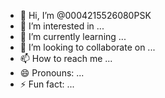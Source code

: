 - 👋 Hi, I’m @0004215526080PSK
- 👀 I’m interested in ...
- 🌱 I’m currently learning ...
- 💞️ I’m looking to collaborate on ...
- 📫 How to reach me ...
- 😄 Pronouns: ...
- ⚡ Fun fact: ...

<!---
0004215526080PSK/0004215526080PSK is a ✨ special ✨ repository because its `README.md` (this file) appears on your GitHub profile.
You can click the Preview link to take a look at your changes.
--->
